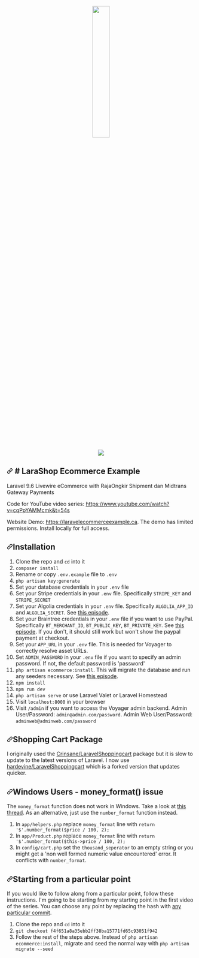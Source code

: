 <p dir="auto" align="center"><a href="http://www.ruangsebelah.com/" rel="nofollow"><img src="https://i.postimg.cc/NLvHNwcR/logo-top-1.png" style="max-width: 30%;" width="30%"></a></p>

<p dir="auto" align="center"><a href="https://i.postimg.cc/ydfjrxQc/Fire-Shot-Capture-036-Lara-Shop-Home-localhost.png/" rel="nofollow"><img src="https://i.postimg.cc/ydfjrxQc/Fire-Shot-Capture-036-Lara-Shop-Home-localhost.png" style="max-width: 100%;"></a></p>

<div data-target="readme-toc.content" class="Box-body px-5 pb-5">
            <article class="markdown-body entry-content container-lg" itemprop="text">
<h1 dir="auto"><a id="user-content-laravel-ecommerce-example" class="anchor" aria-hidden="true" href="#laravel-ecommerce-example"><svg class="octicon octicon-link" viewBox="0 0 16 16" version="1.1" width="16" height="16" aria-hidden="true"><path fill-rule="evenodd" d="M7.775 3.275a.75.75 0 001.06 1.06l1.25-1.25a2 2 0 112.83 2.83l-2.5 2.5a2 2 0 01-2.83 0 .75.75 0 00-1.06 1.06 3.5 3.5 0 004.95 0l2.5-2.5a3.5 3.5 0 00-4.95-4.95l-1.25 1.25zm-4.69 9.64a2 2 0 010-2.83l2.5-2.5a2 2 0 012.83 0 .75.75 0 001.06-1.06 3.5 3.5 0 00-4.95 0l-2.5 2.5a3.5 3.5 0 004.95 4.95l1.25-1.25a.75.75 0 00-1.06-1.06l-1.25 1.25a2 2 0 01-2.83 0z"></path></svg></a>
# LaraShop Ecommerce Example</h1>
<p> Laravel 9.6 Livewire eCommerce with RajaOngkir Shipment dan Midtrans Gateway Payments</p>
<p dir="auto">Code for YouTube video series: <a href="https://www.youtube.com/watch?v=cqPpYAMMcmk&t=54s" rel="nofollow">https://www.youtube.com/watch?v=cqPpYAMMcmk&t=54s</a></p>
<p dir="auto">Website Demo: <a href="https://laravelecommerceexample.ca" rel="nofollow">https://laravelecommerceexample.ca</a>. The demo has limited permissions. Install locally for full access.</p>
<h2 dir="auto"><a id="user-content-installation" class="anchor" aria-hidden="true" href="#installation"><svg class="octicon octicon-link" viewBox="0 0 16 16" version="1.1" width="16" height="16" aria-hidden="true"><path fill-rule="evenodd" d="M7.775 3.275a.75.75 0 001.06 1.06l1.25-1.25a2 2 0 112.83 2.83l-2.5 2.5a2 2 0 01-2.83 0 .75.75 0 00-1.06 1.06 3.5 3.5 0 004.95 0l2.5-2.5a3.5 3.5 0 00-4.95-4.95l-1.25 1.25zm-4.69 9.64a2 2 0 010-2.83l2.5-2.5a2 2 0 012.83 0 .75.75 0 001.06-1.06 3.5 3.5 0 00-4.95 0l-2.5 2.5a3.5 3.5 0 004.95 4.95l1.25-1.25a.75.75 0 00-1.06-1.06l-1.25 1.25a2 2 0 01-2.83 0z"></path></svg></a>Installation</h2>
<ol dir="auto">
<li>Clone the repo and <code>cd</code> into it</li>
<li><code>composer install</code></li>
<li>Rename or copy <code>.env.example</code> file to <code>.env</code></li>
<li><code>php artisan key:generate</code></li>
<li>Set your database credentials in your <code>.env</code> file</li>
<li>Set your Stripe credentials in your <code>.env</code> file. Specifically <code>STRIPE_KEY</code> and <code>STRIPE_SECRET</code></li>
<li>Set your Algolia credentials in your <code>.env</code> file. Specifically <code>ALGOLIA_APP_ID</code> and <code>ALGOLIA_SECRET</code>. See <a href="https://www.youtube.com/watch?v=Sa0R_2aHICw&amp;index=22&amp;list=PLEhEHUEU3x5oPTli631ZX9cxl6cU_sDaR" rel="nofollow">this episode</a>.</li>
<li>Set your Braintree credentials in your <code>.env</code> file if you want to use PayPal. Specifically <code>BT_MERCHANT_ID</code>, <code>BT_PUBLIC_KEY</code>, <code>BT_PRIVATE_KEY</code>. See <a href="https://www.youtube.com/watch?v=pv8pxwBxfA4" rel="nofollow">this episode</a>. If you don't, it should still work but won't show the paypal payment at checkout.</li>
<li>Set your <code>APP_URL</code> in your <code>.env</code> file. This is needed for Voyager to correctly resolve asset URLs.</li>
<li>Set <code>ADMIN_PASSWORD</code> in your <code>.env</code> file if you want to specify an admin password. If not, the default password is 'password'</li>
<li><code>php artisan ecommerce:install</code>. This will migrate the database and run any seeders necessary. See <a href="https://www.youtube.com/watch?v=L3EbWJmmyjo&amp;index=18&amp;list=PLEhEHUEU3x5oPTli631ZX9cxl6cU_sDaR" rel="nofollow">this episode</a>.</li>
<li><code>npm install</code></li>
<li><code>npm run dev</code></li>
<li><code>php artisan serve</code> or use Laravel Valet or Laravel Homestead</li>
<li>Visit <code>localhost:8000</code> in your browser</li>
<li>Visit <code>/admin</code> if you want to access the Voyager admin backend. Admin User/Password: <code>admin@admin.com/password</code>. Admin Web User/Password: <code>adminweb@adminweb.com/password</code></li>
</ol>
<h2 dir="auto"><a id="user-content-shopping-cart-package" class="anchor" aria-hidden="true" href="#shopping-cart-package"><svg class="octicon octicon-link" viewBox="0 0 16 16" version="1.1" width="16" height="16" aria-hidden="true"><path fill-rule="evenodd" d="M7.775 3.275a.75.75 0 001.06 1.06l1.25-1.25a2 2 0 112.83 2.83l-2.5 2.5a2 2 0 01-2.83 0 .75.75 0 00-1.06 1.06 3.5 3.5 0 004.95 0l2.5-2.5a3.5 3.5 0 00-4.95-4.95l-1.25 1.25zm-4.69 9.64a2 2 0 010-2.83l2.5-2.5a2 2 0 012.83 0 .75.75 0 001.06-1.06 3.5 3.5 0 00-4.95 0l-2.5 2.5a3.5 3.5 0 004.95 4.95l1.25-1.25a.75.75 0 00-1.06-1.06l-1.25 1.25a2 2 0 01-2.83 0z"></path></svg></a>Shopping Cart Package</h2>
<p dir="auto">I originally used the <a href="https://github.com/Crinsane/LaravelShoppingcart">Crinsane/LaravelShoppingcart</a> package but it is slow to update to the latest versions of Laravel. I now use <a href="https://github.com/hardevine/LaravelShoppingcart">hardevine/LaravelShoppingcart</a> which is a forked version that updates quicker.</p>
<h2 dir="auto"><a id="user-content-windows-users---money_format-issue" class="anchor" aria-hidden="true" href="#windows-users---money_format-issue"><svg class="octicon octicon-link" viewBox="0 0 16 16" version="1.1" width="16" height="16" aria-hidden="true"><path fill-rule="evenodd" d="M7.775 3.275a.75.75 0 001.06 1.06l1.25-1.25a2 2 0 112.83 2.83l-2.5 2.5a2 2 0 01-2.83 0 .75.75 0 00-1.06 1.06 3.5 3.5 0 004.95 0l2.5-2.5a3.5 3.5 0 00-4.95-4.95l-1.25 1.25zm-4.69 9.64a2 2 0 010-2.83l2.5-2.5a2 2 0 012.83 0 .75.75 0 001.06-1.06 3.5 3.5 0 00-4.95 0l-2.5 2.5a3.5 3.5 0 004.95 4.95l1.25-1.25a.75.75 0 00-1.06-1.06l-1.25 1.25a2 2 0 01-2.83 0z"></path></svg></a>Windows Users - money_format() issue</h2>
<p dir="auto">The <code>money_format</code> function does not work in Windows. Take a look at <a href="https://stackoverflow.com/questions/6369887/alternative-to-money-format-function-in-php-on-windows-platform/18990145" rel="nofollow">this thread</a>. As an alternative, just use the <code>number_format</code> function instead.</p>
<ol dir="auto">
<li>In <code>app/helpers.php</code> replace <code>money_format</code> line with <code>return '$'.number_format($price / 100, 2);</code></li>
<li>In <code>app/Product.php</code> replace <code>money_format</code> line with <code>return '$'.number_format($this-&gt;price / 100, 2);</code></li>
<li>In <code>config/cart.php</code> set the <code>thousand_seperator</code> to an empty string or you might get a 'non well formed numeric value encountered' error. It conflicts with <code>number_format</code>.</li>
</ol>
<h2 dir="auto"><a id="user-content-starting-from-a-particular-point" class="anchor" aria-hidden="true" href="#starting-from-a-particular-point"><svg class="octicon octicon-link" viewBox="0 0 16 16" version="1.1" width="16" height="16" aria-hidden="true"><path fill-rule="evenodd" d="M7.775 3.275a.75.75 0 001.06 1.06l1.25-1.25a2 2 0 112.83 2.83l-2.5 2.5a2 2 0 01-2.83 0 .75.75 0 00-1.06 1.06 3.5 3.5 0 004.95 0l2.5-2.5a3.5 3.5 0 00-4.95-4.95l-1.25 1.25zm-4.69 9.64a2 2 0 010-2.83l2.5-2.5a2 2 0 012.83 0 .75.75 0 001.06-1.06 3.5 3.5 0 00-4.95 0l-2.5 2.5a3.5 3.5 0 004.95 4.95l1.25-1.25a.75.75 0 00-1.06-1.06l-1.25 1.25a2 2 0 01-2.83 0z"></path></svg></a>Starting from a particular point</h2>
<p dir="auto">If you would like to follow along from a particular point, follow these instructions. I'm going to be starting from my starting point in the first video of the series. You can choose any point by replacing the hash with <a href="https://github.com/drehimself/laravel-ecommerce-example/commits/master">any particular commit</a>.</p>
<ol dir="auto">
<li>Clone the repo and <code>cd</code> into it</li>
<li><code>git checkout f4f651a8a35ebb2ff38ba15771fd65c93051f942</code></li>
<li>Follow the rest of the steps above. Instead of <code>php artisan ecommerce:install</code>, migrate and seed the normal way with <code>php artisan migrate --seed</code></li>
</ol>
</article>
          </div>
